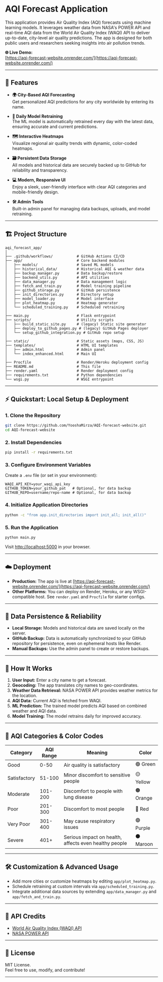 # AQI Forecast Application

This application provides Air Quality Index (AQI) forecasts using machine learning models. It leverages weather data from NASA's POWER API and real-time AQI data from the World Air Quality Index (WAQI) API to deliver up-to-date, city-level air quality predictions. The app is designed for both public users and researchers seeking insights into air pollution trends.

**🌐 Live Demo:**  
[https://aqi-forecast-website.onrender.com/](https://aqi-forecast-website.onrender.com/)

---

## 🚀 Features

- **🌍 City-Based AQI Forecasting**  
  Get personalized AQI predictions for any city worldwide by entering its name.

- **🔄 Daily Model Retraining**  
  The ML model is automatically retrained every day with the latest data, ensuring accurate and current predictions.

- **🗺️ Interactive Heatmaps**  
  Visualize regional air quality trends with dynamic, color-coded heatmaps.

- **🗃️ Persistent Data Storage**  
  All models and historical data are securely backed up to GitHub for reliability and transparency.

- **💻 Modern, Responsive UI**  
  Enjoy a sleek, user-friendly interface with clear AQI categories and mobile-friendly design.

- **🛠️ Admin Tools**  
  Built-in admin panel for managing data backups, uploads, and model retraining.

---

## 🏗️ Project Structure

```
aqi_forecast_app/
│
├── .github/workflows/           # GitHub Actions CI/CD
├── app/                         # Core backend modules
│   ├── models/                  # Saved ML models
│   ├── historical_data/         # Historical AQI & weather data
│   ├── backup_manager.py        # Data backup/restore
│   ├── backend_utils.py         # API utilities
│   ├── data_manager.py          # Data management logic
│   ├── fetch_and_train.py       # Model training pipeline
│   ├── github_storage.py        # GitHub persistence
│   ├── init_directories.py      # Directory setup
│   ├── model_loader.py          # Model interface
│   ├── plot_heatmap.py          # Heatmap generator
│   └── scheduled_training.py    # Scheduled retraining
│
├── main.py                      # Flask entrypoint
├── scripts/                     # Utility scripts
│   ├── build_static_site.py     # (legacy) Static site generator
│   ├── deploy_to_github_pages.py # (legacy) GitHub Pages deployer
│   └── setup_github_integration.py # GitHub repo setup
│
├── static/                      # Static assets (maps, CSS, JS)
├── templates/                   # HTML UI templates
│   ├── admin.html               # Admin panel
│   └── index_enhanced.html      # Main UI
│
├── Procfile                     # Render/Heroku deployment config
├── README.md                    # This file
├── render.yaml                  # Render deployment config
├── requirements.txt             # Python dependencies
└── wsgi.py                      # WSGI entrypoint
```

---

## ⚡ Quickstart: Local Setup & Deployment

### 1. Clone the Repository

```bash
git clone https://github.com/YooshaMirza/AQI-forecast-website.git
cd AQI-forecast-website
```

### 2. Install Dependencies

```bash
pip install -r requirements.txt
```

### 3. Configure Environment Variables

Create a `.env` file (or set in your environment):

```
WAQI_API_KEY=your_waqi_api_key
GITHUB_TOKEN=your_github_pat   # Optional, for data backup
GITHUB_REPO=username/repo-name # Optional, for data backup
```

### 4. Initialize Application Directories

```bash
python -c "from app.init_directories import init_all; init_all()"
```

### 5. Run the Application

```bash
python main.py
```

Visit [http://localhost:5000](http://localhost:5000) in your browser.

---

## ☁️ Deployment

- **Production:** The app is live at [https://aqi-forecast-website.onrender.com/](https://aqi-forecast-website.onrender.com/)
- **Other Platforms:** You can deploy on Render, Heroku, or any WSGI-compatible host. See `render.yaml` and `Procfile` for starter configs.

---

## 🔄 Data Persistence & Reliability

- **Local Storage:** Models and historical data are saved locally on the server.
- **GitHub Backup:** Data is automatically synchronized to your GitHub repository for persistence, even on ephemeral hosts like Render.
- **Manual Backups:** Use the admin panel to create or restore backups.

---

## 🧠 How It Works

1. **User Input:** Enter a city name to get a forecast.
2. **Geocoding:** The app translates city names to geo-coordinates.
3. **Weather Data Retrieval:** NASA POWER API provides weather metrics for the location.
4. **AQI Data:** Current AQI is fetched from WAQI.
5. **ML Prediction:** The trained model predicts AQI based on combined weather and AQI data.
6. **Model Training:** The model retrains daily for improved accuracy.

---

## 🎨 AQI Categories & Color Codes

| Category      | AQI Range | Meaning                                              | Color     |
|---------------|-----------|------------------------------------------------------|-----------|
| Good          | 0-50      | Air quality is satisfactory                          | 🟢 Green  |
| Satisfactory  | 51-100    | Minor discomfort to sensitive people                 | 🟡 Yellow |
| Moderate      | 101-200   | Discomfort to people with lung disease               | 🟠 Orange |
| Poor          | 201-300   | Discomfort to most people                            | 🔴 Red    |
| Very Poor     | 301-400   | May cause respiratory issues                         | 🟣 Purple |
| Severe        | 401+      | Serious impact on health, affects even healthy people| ⚫ Maroon |

---

## 🛠️ Customization & Advanced Usage

- Add more cities or customize heatmaps by editing `app/plot_heatmap.py`.
- Schedule retraining at custom intervals via `app/scheduled_training.py`.
- Integrate additional data sources by extending `app/data_manager.py` and `app/fetch_and_train.py`.

---

## 🤝 API Credits

- [World Air Quality Index (WAQI) API](https://aqicn.org/api/)
- [NASA POWER API](https://power.larc.nasa.gov/docs/services/api/)

---

## 📄 License

MIT License.  
Feel free to use, modify, and contribute!

---
